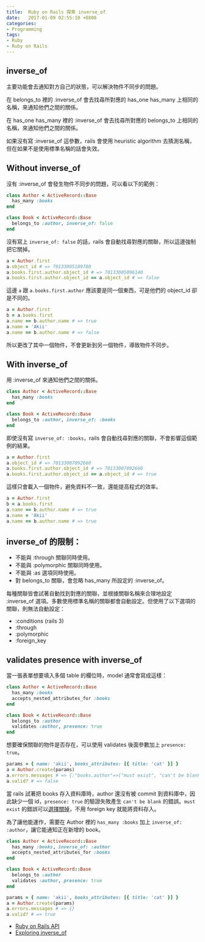 ```yaml
---
title:  Ruby on Rails 探索 inverse_of
date:   2017-01-09 02:55:10 +0800
categories:
- Programming
tags:
- Ruby
- Ruby on Rails
---
```


[1]: /blogger/2017/01/11/belongs-to-association-required-by-default/        "belongs-to association required by default"

## inverse_of

主要功能會去通知對方自己的狀態，可以解決物件不同步的問題。

在 belongs_to 裡的 :inverse_of 會去找尋所對應的 has_one has_many 上相同的名稱，來通知他們之間的關係。

在 has_one has_many 裡的 :inverse_of 會去找尋所對應的 belongs_to 上相同的名稱，來通知他們之間的關係。

如果沒有寫 :inverse_of 這參數，rails 會使用 heuristic algorithm 去猜測名稱，但在如果不是使用標準名稱的話會失效。

## Without inverse_of

沒有 :inverse_of 會發生物件不同步的問題，可以看以下的範例：

```ruby
class Author < ActiveRecord::Base
  has_many :books
end

class Book < ActiveRecord::Base
  belongs_to :author, inverse_of: false
end
```

<!-- more -->

沒有寫上 `inverse_of: false` 的話，rails 會自動找尋對應的關聯，所以這邊強制把它關掉。

```ruby
a = Author.first
a.object_id # => 70133005189780
a.books.first.author.object_id # => 70133005096140
a.books.first.author.object_id == a.object_id # => false
```

這邊 `a` 跟 `a.books.first.author` 應該要是同一個東西，可是他們的 object_id 卻是不同的。

```ruby
a = Author.first
b = a.books.first
a.name == b.author.name # => true
a.name = 'Akii'
a.name == b.author.name # => false
```

所以更改了其中一個物件，不會更新到另一個物件，導致物件不同步。

## With inverse_of

用 :inverse_of 來通知他們之間的關係。

```ruby
class Author < ActiveRecord::Base
  has_many :books
end

class Book < ActiveRecord::Base
  belongs_to :author, inverse_of: :books
end
```

即使沒有寫 `inverse_of: :books`，rails 會自動找尋對應的關聯，不會影響這個範例的結果。

```ruby
a = Author.first
a.object_id # => 70133007092660
a.books.first.author.object_id # => 70133007092660
a.books.first.author.object_id == a.object_id # => true
```

這樣只會載入一個物件，避免資料不一致，還能提高程式的效率。

```ruby
a = Author.first
b = a.books.first
a.name == b.author.name # => true
a.name = 'Akii'
a.name == b.author.name # => true
```

## inverse_of 的限制：

- 不能與 :through 關聯同時使用。
- 不能與 :polymorphic 關聯同時使用。
- 不能與 :as 選項同時使用。
- 對 belongs_to 關聯，會忽略 has_many 所設定的 :inverse_of。

每種關聯皆會試著自動找到對應的關聯，並根據關聯名稱來合理地設定 :inverse_of 選項。多數使用標準名稱的關聯都會自動設定。但使用了以下選項的關聯，則無法自動設定：

- :conditions (rails 3)
- :through
- :polymorphic
- :foreign_key

## validates presence with inverse_of

當一張表單想要填入多個 table 的欄位時，model 通常會寫成這樣：

```ruby
class Author < ActiveRecord::Base
  has_many :books
  accepts_nested_attributes_for :books
end

class Book < ActiveRecord::Base
  belongs_to :author
  validates :author, presence: true
end
```

想要確保關聯的物件是否存在，可以使用 validates 後面參數加上 `presence: true`。

```ruby
params = { name: 'akii', books_attributes: [{ title: 'cat' }] }
a = Author.create(params)
a.errors.messages # => {:"books.author"=>["must exist", "can't be blank"]}
a.valid? # => false
```

當 rails 試著把 books 存入資料庫時，author 還沒有被 commit 到資料庫中，因此缺少一個 id，`presence: true` 的驗證失敗產生 `can't be blank` 的錯誤。`must exist` 的錯誤可以[選擇關掉][1]，不用 foreign key 就能將資料存入。

為了讓他能運作，需要在 Author 裡的 `has_many :books` 加上 `inverse_of: :author`，讓它能通知正在新增的 book。

```ruby
class Author < ActiveRecord::Base
  has_many :books, inverse_of: :author
  accepts_nested_attributes_for :books
end

class Book < ActiveRecord::Base
  belongs_to :author
  validates :author, presence: true
end
```

```ruby
params = { name: 'akii', books_attributes: [{ title: 'cat' }] }
a = Author.create(params)
a.errors.messages # => {}
a.valid? # => true
```

- [Ruby on Rails API](http://api.rubyonrails.org/classes/ActiveRecord/Associations/ClassMethods.html)
- [Exploring inverse_of](https://www.viget.com/articles/exploring-the-inverse-of-option-on-rails-model-associations)
